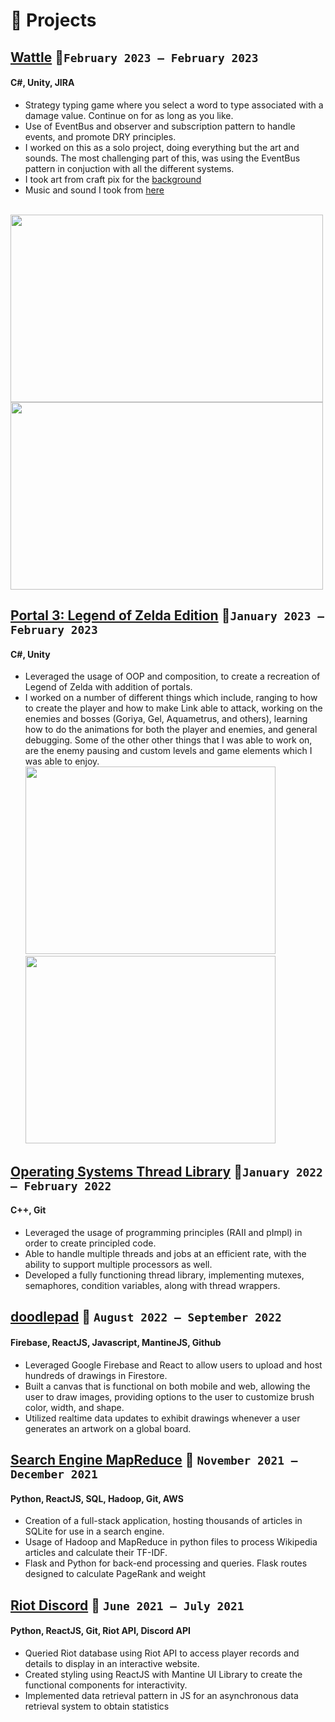 # 🧪 Projects

## [Wattle](https://arbyroastbeef.itch.io/wattle) 🔗`February 2023 – February 2023`
#### C#, Unity, JIRA
- Strategy typing game where you select a word to type associated with a damage value. Continue on for as long as you like.
- Use of EventBus and observer and subscription pattern to handle events, and promote DRY principles.
- I worked on this as a solo project, doing everything but the art and sounds. The most challenging part of this, was using the EventBus pattern in conjuction with all the different systems.
- I took art from craft pix for the [background](https://craftpix.net/freebies/free-city-backgrounds-pixel-art/)
- Music and sound I took from [here](https://youfulca.itch.io/legendary-jrpg-battle-music-pack)
<br>
<img src="https://i.imgur.com/J9Rp0nD.png" width="500" height="300">
<img src="https://i.imgur.com/vre7NBY.png" width="500" height="300">

## [Portal 3: Legend of Zelda Edition](https://arbyroastbeef.itch.io/zelda-portals) 🔗`January 2023 – February 2023`
#### C#, Unity
- Leveraged the usage of OOP and composition, to create a recreation of Legend of Zelda with addition of portals.
- I worked on a number of different things which include, ranging to how to create the player and how to make Link able to attack, working on the enemies and bosses (Goriya, Gel, Aquametrus, and others), learning how to do the animations for both the player and enemies, and general debugging. Some of the other other things that I was able to work on, are the enemy pausing and custom levels and game elements which I was able to enjoy.
<img src="https://i.imgur.com/pv4GhUN.gif"  width="400" height="300">   <img src="https://i.imgur.com/LTtFqCS.png"  width="400" height="300">

## [Operating Systems Thread Library](https://github.com/amilgrom/eecs482-p2/blob/master/Project%202%20--%20thread%20library.pdf) 🔗`January 2022 – February 2022`
#### C++, Git 
- Leveraged the usage of programming principles (RAII and pImpl) in order to create principled code.
- Able to handle multiple threads and jobs at an efficient rate, with the ability to support multiple processors as well.
- Developed a fully functioning thread library, implementing mutexes, semaphores, condition variables, along with
thread wrappers.

## [doodlepad](https://doodlepad.app/) 🔗 `August 2022 – September 2022`
#### Firebase, ReactJS, Javascript, MantineJS, Github
- Leveraged Google Firebase and React to allow users to upload and host hundreds of drawings in Firestore.
- Built a canvas that is functional on both mobile and web, allowing the user to draw images, providing options to
the user to customize brush color, width, and shape.
- Utilized realtime data updates to exhibit drawings whenever a user generates an artwork on a global board.

## [Search Engine MapReduce](https://eecs485staff.github.io/p4-mapreduce/) 🔗 `November 2021 – December 2021`
#### Python, ReactJS, SQL, Hadoop, Git, AWS
- Creation of a full-stack application, hosting thousands of articles in SQLite for use in a search engine.
- Usage of Hadoop and MapReduce in python files to process Wikipedia articles and calculate their TF-IDF.
- Flask and Python for back-end processing and queries. Flask routes designed to calculate PageRank and weight

## [Riot Discord](https://gitlab.eecs.umich.edu/jabapo/pp-riot/) 🔗 `June 2021 – July 2021`
#### Python, ReactJS, Git, Riot API, Discord API
- Queried Riot database using Riot API to access player records and details to display in an interactive website.
- Created styling using ReactJS with Mantine UI Library to create the functional components for interactivity.
- Implemented data retrieval pattern in JS for an asynchronous data retrieval system to obtain statistics
